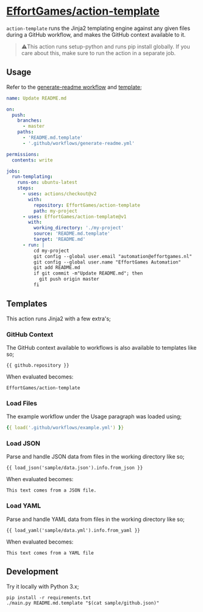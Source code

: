 <!-- README.md is auto-generated from README.md.template -->

# [EffortGames/action-template](https://github.com/EffortGames)

`action-template` runs the Jinja2 templating engine against any given files during a GitHub workflow, and makes the GitHub context available to it.

> ⚠️This action runs setup-python and runs pip install globally. If you care about this, make sure to run the action in a separate job.

## Usage

Refer to the [generate-readme workflow](.github/workflows/generate-readme.yml) and [template](./README.md.template);

```yml
name: Update README.md

on:
  push:
    branches:
      - master
    paths:
      - 'README.md.template'
      - '.github/workflows/generate-readme.yml'

permissions:
  contents: write

jobs:
  run-templating:
    runs-on: ubuntu-latest
    steps:
      - uses: actions/checkout@v2
        with:
          repository: EffortGames/action-template
          path: my-project
      - uses: EffortGames/action-template@v1
        with:
          working_directory: './my-project'
          source: 'README.md.template'
          target: 'README.md'
      - run: |
          cd my-project
          git config --global user.email "automation@effortgames.nl"
          git config --global user.name "EffortGames Automation"
          git add README.md
          if git commit -m"Update README.md"; then
            git push origin master
          fi

```

## Templates

This action runs Jinja2 with a few extra's;

### GitHub Context

The GitHub context available to workflows is also available to templates like so;


```
{{ github.repository }}
```


When evaluated becomes:

```
EffortGames/action-template
```

### Load Files

The example workflow under the Usage paragraph was loaded using;


```yml
{{ load('.github/workflows/example.yml') }}
```


### Load JSON

Parse and handle JSON data from files in the working directory like so;


```
{{ load_json('sample/data.json').info.from_json }}
```


When evaluated becomes:

```
This text comes from a JSON file.
```

### Load YAML

Parse and handle YAML data from files in the working directory like so;


```
{{ load_yaml('sample/data.yml').info.from_yaml }}
```


When evaluated becomes:

```
This text comes from a YAML file
```

## Development

Try it locally with Python 3.x;

    pip install -r requirements.txt
    ./main.py README.md.template "$(cat sample/github.json)"
